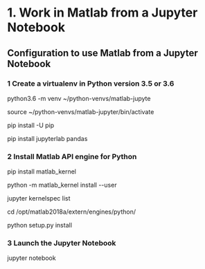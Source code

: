 # 1. Work in Matlab from a Jupyter Notebook


## Configuration to use Matlab from a Jupyter Notebook

### 1 Create a virtualenv in Python version 3.5 or 3.6
python3.6 -m venv ~/python-venvs/matlab-jupyte

source ~/python-venvs/matlab-jupyter/bin/activate

pip install -U pip

pip install jupyterlab pandas

### 2 Install Matlab API engine for Python
pip install matlab_kernel

python -m matlab_kernel install --user

jupyter kernelspec list


cd /opt/matlab2018a/extern/engines/python/

python setup.py install

### 3 Launch the Jupyter Notebook
jupyter notebook


